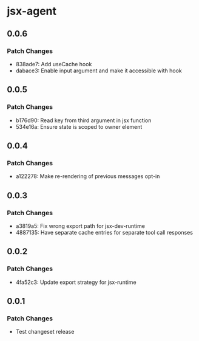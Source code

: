 # jsx-agent

## 0.0.6

### Patch Changes

- 838ade7: Add useCache hook
- dabace3: Enable input argument and make it accessible with hook

## 0.0.5

### Patch Changes

- b176d90: Read key from third argument in jsx function
- 534e16a: Ensure state is scoped to owner element

## 0.0.4

### Patch Changes

- a122278: Make re-rendering of previous messages opt-in

## 0.0.3

### Patch Changes

- a3819a5: Fix wrong export path for jsx-dev-runtime
- 4887135: Have separate cache entries for separate tool call responses

## 0.0.2

### Patch Changes

- 4fa52c3: Update export strategy for jsx-runtime

## 0.0.1

### Patch Changes

- Test changeset release
